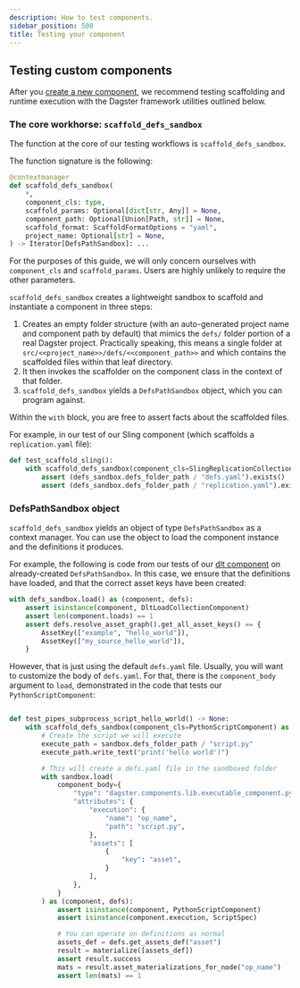 ```yaml
---
description: How to test components.
sidebar_position: 500
title: Testing your component
---
```


## Testing custom components

After you [create a new component](/guides/build/components/creating-new-components/creating-and-registering-a-component), we recommend testing scaffolding and runtime execution with the Dagster framework utilities outlined below.

### The core workhorse: `scaffold_defs_sandbox`

The function at the core of our testing workflows is `scaffold_defs_sandbox`.

The function signature is the following:

```python
@contextmanager
def scaffold_defs_sandbox(
    *,
    component_cls: type,
    scaffold_params: Optional[dict[str, Any]] = None,
    component_path: Optional[Union[Path, str]] = None,
    scaffold_format: ScaffoldFormatOptions = "yaml",
    project_name: Optional[str] = None,
) -> Iterator[DefsPathSandbox]: ...
```

For the purposes of this guide, we will only concern ourselves with `component_cls` and `scaffold_params`. Users are highly unlikely to require the other parameters.

`scaffold_defs_sandbox` creates a lightweight sandbox to scaffold and instantiate a component in three steps:
1. Creates an empty folder structure (with an auto-generated project name and component path by default) that mimics the `defs/` folder portion of a real Dagster project. Practically speaking, this means a single folder at `src/<<project_name>>/defs/<<component_path>>` and which contains the scaffolded files within that leaf directory.
2. It then invokes the scaffolder on the component class in the context of that folder.
3. `scaffold_defs_sandbox` yields a `DefsPathSandbox` object, which you can program against.

Within the `with` block, you are free to assert facts about the scaffolded files.

For example, in our test of our Sling component (which scaffolds a `replication.yaml` file):

```python
def test_scaffold_sling():
    with scaffold_defs_sandbox(component_cls=SlingReplicationCollectionComponent) as defs_sandbox:
        assert (defs_sandbox.defs_folder_path / "defs.yaml").exists()
        assert (defs_sandbox.defs_folder_path / "replication.yaml").exists()
```

### DefsPathSandbox object

`scaffold_defs_sandbox` yields an object of type `DefsPathSandbox` as a context manager. You can use the object to load the component instance and the definitions it produces.

For example, the following is code from our tests of our [dlt component](/guides/build/components/integrations/dlt-component-tutorial) on already-created `DefsPathSandbox`. In this case, we ensure that the definitions have loaded, and that the correct asset keys have been created:

```python
with defs_sandbox.load() as (component, defs):
    assert isinstance(component, DltLoadCollectionComponent)
    assert len(component.loads) == 1
    assert defs.resolve_asset_graph().get_all_asset_keys() == {
        AssetKey(["example", "hello_world"]),
        AssetKey(["my_source_hello_world"]),
    }
```

However, that is just using the default `defs.yaml` file. Usually, you will want to customize the body of `defs.yaml`. For that, there is the `component_body` argument to `load`, demonstrated in the code that tests our `PythonScriptComponent`:

```python

def test_pipes_subprocess_script_hello_world() -> None:
    with scaffold_defs_sandbox(component_cls=PythonScriptComponent) as sandbox:
        # Create the script we will execute
        execute_path = sandbox.defs_folder_path / "script.py"
        execute_path.write_text("print('hello world')")

        # This will create a defs.yaml file in the sandboxed folder
        with sandbox.load(
            component_body={
                "type": "dagster.components.lib.executable_component.python_script_component.PythonScriptComponent",
                "attributes": {
                    "execution": {
                        "name": "op_name",
                        "path": "script.py",
                    },
                    "assets": [
                        {
                            "key": "asset",
                        }
                    ],
                },
            }
        ) as (component, defs):
            assert isinstance(component, PythonScriptComponent)
            assert isinstance(component.execution, ScriptSpec)

            # You can operate on definitions as normal
            assets_def = defs.get_assets_def("asset")
            result = materialize([assets_def])
            assert result.success
            mats = result.asset_materializations_for_node("op_name")
            assert len(mats) == 1
```
